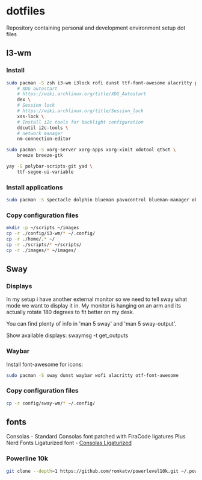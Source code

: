 # dotfiles
Repository containing personal and development environment setup dot files


## I3-wm

### Install

```bash
sudo pacman -S zsh i3-wm i3lock rofi dunst ttf-font-awesome alacritty picom \
    # XDG autostart
    # https://wiki.archlinux.org/title/XDG_Autostart
    dex \
    # Session lock
    # https://wiki.archlinux.org/title/Session_lock
    xss-lock \
    # Install i2c tools for backlight configuration
    ddcutil i2c-tools \
    # network manager
    nm-connection-editor
```

```bash
sudo pacman -S xorg-server xorg-apps xorg-xinit xdotool qt5ct \
    breeze breeze-gtk
```

```bash
yay -S polybar-scripts-git yad \
    ttf-segoe-ui-variable
```

### Install applications

```bash
sudo pacman -S spectacle dolphin blueman pavucontrol blueman-manager okular perl-file-mimeinfo
```

### Copy configuration files

```bash
mkdir -p ~/scripts ~/images
cp -r ./config/i3-wm/* ~/.config/
cp -r ./home/.* ~/
cp -r ./scripts/* ~/scripts/
cp -r ./images/* ~/images/
```


## Sway

### Displays

In my setup i have another external monitor so we need to tell sway what mode we want to display it in. My monitor is hanging on an arm and its actually rotate 180 degrees to fit better on my desk.

You can find plenty of info in 'man 5 sway' and 'man 5 sway-output'.

Show available displays: swaymsg -t get_outputs


### Waybar

Install font-awesome for icons:

```bash
sudo pacman -S sway dunst waybar wofi alacritty otf-font-awesome
```

### Copy configuration files

```bash
cp -r config/sway-wm/* ~/.config/
```

## fonts
Consolas - Standard Consolas font patched with FiraCode ligatures Plus Nerd Fonts
Ligaturized font - [Consolas Ligaturized](https://github.com/somq/consolas-ligaturized)

### Powerline 10k

```bash
git clone --depth=1 https://github.com/romkatv/powerlevel10k.git ~/.powerlevel10k
```